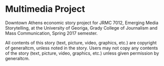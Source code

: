 # Multimedia Project
Downtown Athens economic story project for JRMC 7012, Emerging Media Storytelling, at the University of Georiga, Grady College of Journalism and Mass Communication, Spring 2017 semester. 

All contents of this story (text, picture, video, graphics, etc.) are copyright of generaltcm, unless noted in the story. 
Users may not copy any contents of the story (text, picture, video, graphics, etc.) unless given permission by generaltcm.
